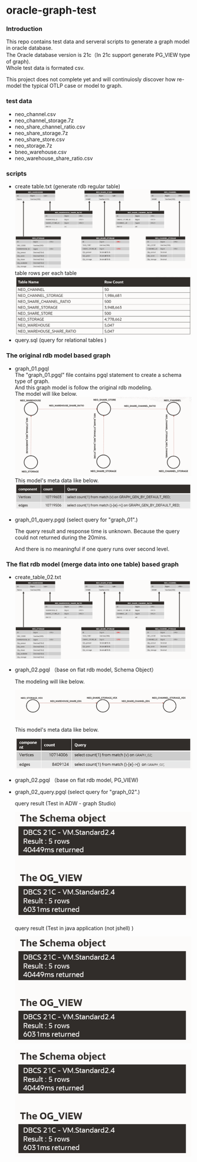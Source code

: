 # oracle-graph-test

### Introduction 
This repo contains test data and serveral scripts to generate a graph model in oracle database.  
The Oracle database version is 21c（In 21c support generate PG_VIEW type of graph).  
Whole test data is formated csv.  

This project does  not complete yet and will  continuiosly discover how re-model the typical OTLP case or model to graph.  


### test data
* neo_channel.csv
* neo_channel_storage.7z
* neo_share_channel_ratio.csv
* neo_share_storage.7z
* neo_share_store.csv
* neo_storage.7z
* bneo_warehouse.csv
* neo_warehouse_share_ratio.csv

### scripts  
* create table.txt (generate rdb regular table)  
![image](https://github.com/guang-xu/orace-graph/blob/master/img/table.png)  
table rows per each table  
![image](https://github.com/guang-xu/orace-graph/blob/master/img/table_rows.png)  
* query.sql (query for relational tables )
### The original rdb model based graph 
* graph_01.pgql  
  The "graph_01.pgql" file contains pgql statement to create a schema type of graph.  
  And this graph model is follow the original rdb modeling.  
  The model will like below.  
  ![image](https://github.com/guang-xu/orace-graph/blob/master/img/pgql_01_model.png)  
  This model's meta data like below.  
  ![image](https://github.com/guang-xu/orace-graph/blob/master/img/pgql_01_meta_data.png)  

* graph_01_query.pgql  (select query for "graph_01".)  

  The query result and response time is unknown. Because the query could not returned during the 20mins.

  And there is no meaningful if one query runs over  second level.

### The flat rdb model (merge data into one table) based graph 
* create_table_02.txt
  ![image](https://github.com/guang-xu/orace-graph/blob/master/img/table.png) 

* graph_02.pgql （base on flat rdb model, Schema Object）

  The modeling will like below.  

  ![image](https://github.com/guang-xu/orace-graph/blob/master/img/pgql_02_model.png) 

  This model's meta data like below. 

  ![image](https://github.com/guang-xu/orace-graph/blob/master/img/pgql_02_meta_data.png) 

* graph_02.pgql （base on flat rdb model, PG_VIEW)

* graph_02_query.pgql  (select query for "graph_02".)

  query result (Test in ADW - graph Studio)

  ![image](https://github.com/guang-xu/orace-graph/blob/master/img/pgql_02_model_query_response_time.png) 
  
  query result (Test in java application (not jshell) )
  
  ![image](https://github.com/guang-xu/orace-graph/blob/master/img/pgql_02_model_query_response_time.png) 
    
  ![image](https://github.com/guang-xu/orace-graph/blob/master/img/pgql_02_model_query_response_time.png) 


